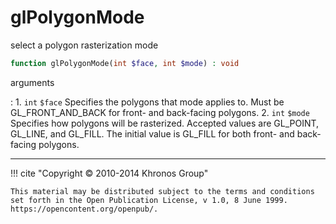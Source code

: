 # glPolygonMode
select a polygon rasterization mode

```php
function glPolygonMode(int $face, int $mode) : void
```



arguments

:    1. `int` `$face` Specifies the polygons that mode applies to. Must be
    <constant>GL_FRONT_AND_BACK</constant> for front- and back-facing polygons.
    2. `int` `$mode` Specifies how polygons will be rasterized. Accepted values
    are <constant>GL_POINT</constant>, <constant>GL_LINE</constant>, and
    <constant>GL_FILL</constant>. The initial value is
    <constant>GL_FILL</constant> for both front- and back-facing polygons.



---
     

!!! cite "Copyright © 2010-2014 Khronos Group"

    This material may be distributed subject to the terms and conditions set forth in the Open Publication License, v 1.0, 8 June 1999. https://opencontent.org/openpub/.